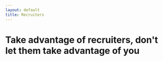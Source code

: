 ```yaml
---
layout: default
title: Recruiters
---
```


# Take advantage of recruiters, don't let them take advantage of you

